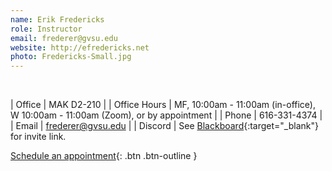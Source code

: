```yaml
---
name: Erik Fredericks
role: Instructor
email: frederer@gvsu.edu
website: http://efredericks.net
photo: Fredericks-Small.jpg
---
```


&nbsp;

| Office | MAK D2-210 |
| Office Hours | MF, 10:00am - 11:00am (in-office), W 10:00am - 11:00am (Zoom), or by appointment |
| Phone | 616-331-4374 |
| Email | frederer@gvsu.edu |
| Discord | See [Blackboard](https://lms.gvsu.edu){:target="_blank"} for invite link.

[Schedule an appointment](mailto:frederer@gvsu.edu){: .btn .btn-outline }
